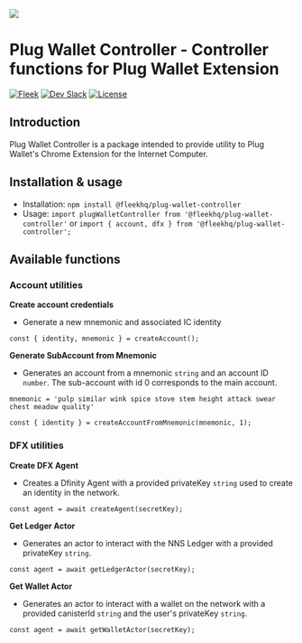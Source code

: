 ![](https://fleek-team-bucket.storage.fleek.co/Blog%20Inline/fleekcli.png)

# Plug Wallet Controller - Controller functions for Plug Wallet Extension
[![Fleek](https://img.shields.io/badge/Made%20by-Fleek-blue)](https://fleek.co/)
[![Dev Slack](https://img.shields.io/badge/Dev%20Slack-Channel-blue)](https://slack.fleek.co/)
[![License](https://img.shields.io/badge/License-MIT-green)](https://github.com/FleekHQ/space-sdk/blob/master/LICENSE)

## Introduction

Plug Wallet Controller is a package intended to provide utility to Plug Wallet's Chrome Extension for the Internet Computer.

## Installation & usage

- Installation: `npm install @fleekhq/plug-wallet-controller`
- Usage: `import plugWalletController from '@fleekhq/plug-wallet-controller'` or `import { account, dfx } from '@fleekhq/plug-wallet-controller';`
## Available functions

### Account utilities
**Create account credentials**
- Generate a new mnemonic and associated IC identity
```
const { identity, mnemonic } = createAccount();
```

**Generate SubAccount from Mnemonic**
- Generates an account from a mnemonic `string` and an account ID `number`. The sub-account with id 0 corresponds to the main account.
```
mnemonic = 'pulp similar wink spice stove stem height attack swear chest meadow quality'

const { identity } = createAccountFromMnemonic(mnemonic, 1);
```


### DFX utilities
**Create DFX Agent**
- Creates a Dfinity Agent with a provided privateKey `string` used to create an identity in the network.
```
const agent = await createAgent(secretKey);
```


**Get Ledger Actor**
- Generates an actor to interact with the NNS Ledger with a provided privateKey `string`.
```
const agent = await getLedgerActor(secretKey);
```


**Get Wallet Actor**
- Generates an actor to interact with a wallet on the network with a provided canisterId `string` and the user's privateKey `string`.
```
const agent = await getWalletActor(secretKey);
```